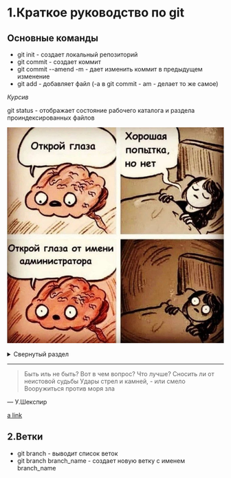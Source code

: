 # 1.Краткое руководство по git
## Основные команды
* git init - создает локальный репозиторий
* git commit - создает коммит 
* git commit --amend -m - дает изменить коммит в предыдущем изменение
* git add - добавляет файл (-а в git commit - am - делает то же самое)

*Курсив*

git status - отображает состояние рабочего каталога и раздела проиндексированных файлов

![шутка](photo_2023-06-06_09-02-57.jpg)

<details>
<summary>Свернутый раздел</summary>

| Rank | Languages |
|-----:|-----------|
|     1| Javascript|
|     2| Python    |
|     3| SQL       |

</details>

---
> Быть иль не быть? Вот в чем вопрос? Что лучше?
Сносить ли от неистовой судьбы
Удары стрел и камней, - или смело
Вооружиться против моря зла

— У.Шекспир

[a link](https://github.com)

## 2.Ветки
* git branch - выводит список веток
* git branch branch_name - создает новую ветку с именем branch_name

